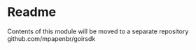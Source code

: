 # Readme

Contents of this module will be moved to a separate repository github.com/mpapenbr/goirsdk 